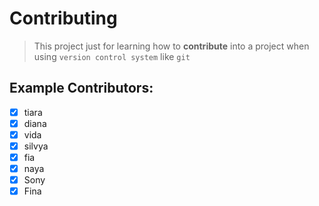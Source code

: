 # Contributing

> This project just for learning how to **contribute** into a project when using `version control system` like `git`

## Example Contributors:

- [x] tiara
- [x] diana
- [x] vida
- [x] silvya
- [x] fia
- [x] naya
- [x] Sony
- [x] Fina
